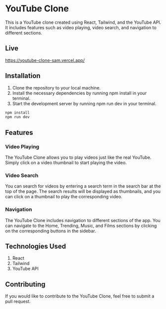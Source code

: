 # YouTube Clone

This is a YouTube clone created using React, Tailwind, and the YouTube API. It includes features such as video playing, video search, and navigation to different sections.

## Live 
https://youtube-clone-sam.vercel.app/

## Installation

1. Clone the repository to your local machine.
2. Install the necessary dependencies by running npm install in your 
   terminal.
3. Start the development server by running npm run dev in your 
   terminal.

```bash
npm install
npm run dev
```

## Features

### Video Playing
The YouTube Clone allows you to play videos just like the real YouTube. Simply click on a video thumbnail to start playing the video.
### Video Search
You can search for videos by entering a search term in the search bar at the top of the page. The search results will be displayed as thumbnails, and you can click on a thumbnail to play the corresponding video.
### Navigation
The YouTube Clone includes navigation to different sections of the app. You can navigate to the Home, Trending, Music, and Films sections by clicking on the corresponding buttons in the sidebar.

## Technologies Used
1. React
2. Tailwind
3. YouTube API

## Contributing
If you would like to contribute to the YouTube Clone, feel free to submit a pull request. 
